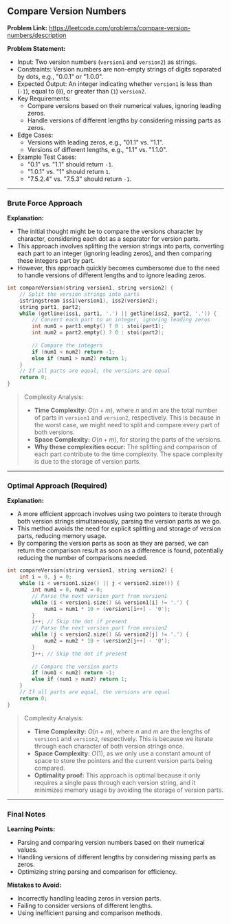 ## Compare Version Numbers

**Problem Link:** https://leetcode.com/problems/compare-version-numbers/description

**Problem Statement:**
- Input: Two version numbers (`version1` and `version2`) as strings.
- Constraints: Version numbers are non-empty strings of digits separated by dots, e.g., "0.0.1" or "1.0.0".
- Expected Output: An integer indicating whether `version1` is less than (`-1`), equal to (`0`), or greater than (`1`) `version2`.
- Key Requirements:
  - Compare versions based on their numerical values, ignoring leading zeros.
  - Handle versions of different lengths by considering missing parts as zeros.
- Edge Cases:
  - Versions with leading zeros, e.g., "01.1" vs. "1.1".
  - Versions of different lengths, e.g., "1.1" vs. "1.1.0".
- Example Test Cases:
  - "0.1" vs. "1.1" should return `-1`.
  - "1.0.1" vs. "1" should return `1`.
  - "7.5.2.4" vs. "7.5.3" should return `-1`.

---

### Brute Force Approach

**Explanation:**
- The initial thought might be to compare the versions character by character, considering each dot as a separator for version parts.
- This approach involves splitting the version strings into parts, converting each part to an integer (ignoring leading zeros), and then comparing these integers part by part.
- However, this approach quickly becomes cumbersome due to the need to handle versions of different lengths and to ignore leading zeros.

```cpp
int compareVersion(string version1, string version2) {
    // Split the version strings into parts
    istringstream iss1(version1), iss2(version2);
    string part1, part2;
    while (getline(iss1, part1, '.') || getline(iss2, part2, '.')) {
        // Convert each part to an integer, ignoring leading zeros
        int num1 = part1.empty() ? 0 : stoi(part1);
        int num2 = part2.empty() ? 0 : stoi(part2);
        
        // Compare the integers
        if (num1 < num2) return -1;
        else if (num1 > num2) return 1;
    }
    // If all parts are equal, the versions are equal
    return 0;
}
```

> Complexity Analysis:
> - **Time Complexity:** $O(n + m)$, where $n$ and $m$ are the total number of parts in `version1` and `version2`, respectively. This is because in the worst case, we might need to split and compare every part of both versions.
> - **Space Complexity:** $O(n + m)$, for storing the parts of the versions.
> - **Why these complexities occur:** The splitting and comparison of each part contribute to the time complexity. The space complexity is due to the storage of version parts.

---

### Optimal Approach (Required)

**Explanation:**
- A more efficient approach involves using two pointers to iterate through both version strings simultaneously, parsing the version parts as we go.
- This method avoids the need for explicit splitting and storage of version parts, reducing memory usage.
- By comparing the version parts as soon as they are parsed, we can return the comparison result as soon as a difference is found, potentially reducing the number of comparisons needed.

```cpp
int compareVersion(string version1, string version2) {
    int i = 0, j = 0;
    while (i < version1.size() || j < version2.size()) {
        int num1 = 0, num2 = 0;
        // Parse the next version part from version1
        while (i < version1.size() && version1[i] != '.') {
            num1 = num1 * 10 + (version1[i++] - '0');
        }
        i++; // Skip the dot if present
        // Parse the next version part from version2
        while (j < version2.size() && version2[j] != '.') {
            num2 = num2 * 10 + (version2[j++] - '0');
        }
        j++; // Skip the dot if present
        
        // Compare the version parts
        if (num1 < num2) return -1;
        else if (num1 > num2) return 1;
    }
    // If all parts are equal, the versions are equal
    return 0;
}
```

> Complexity Analysis:
> - **Time Complexity:** $O(n + m)$, where $n$ and $m$ are the lengths of `version1` and `version2`, respectively. This is because we iterate through each character of both version strings once.
> - **Space Complexity:** $O(1)$, as we only use a constant amount of space to store the pointers and the current version parts being compared.
> - **Optimality proof:** This approach is optimal because it only requires a single pass through each version string, and it minimizes memory usage by avoiding the storage of version parts.

---

### Final Notes

**Learning Points:**
- Parsing and comparing version numbers based on their numerical values.
- Handling versions of different lengths by considering missing parts as zeros.
- Optimizing string parsing and comparison for efficiency.

**Mistakes to Avoid:**
- Incorrectly handling leading zeros in version parts.
- Failing to consider versions of different lengths.
- Using inefficient parsing and comparison methods.